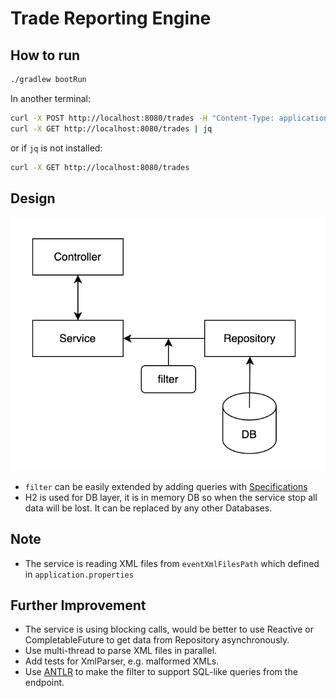# Trade Reporting Engine

## How to run

```bash
./gradlew bootRun
```

In another terminal:
```bash
curl -X POST http://localhost:8080/trades -H "Content-Type: application/json" -d '{"filenames":["event0.xml", "event1.xml", "event2.xml"]}'
curl -X GET http://localhost:8080/trades | jq
```
or if `jq` is not installed:
```bash
curl -X GET http://localhost:8080/trades
```

## Design

![design.png](design.png)

- `filter` can be easily extended by adding queries with [Specifications](https://docs.spring.io/spring-data/jpa/reference/jpa/specifications.html)
- H2 is used for DB layer, it is in memory DB so when the service stop all data will be lost. It can be replaced by any other Databases.

## Note

- The service is reading XML files from `eventXmlFilesPath` which defined in `application.properties`

## Further Improvement

- The service is using blocking calls, would be better to use Reactive or CompletableFuture to get data from Repository asynchronously.
- Use multi-thread to parse XML files in parallel.
- Add tests for XmlParser, e.g. malformed XMLs.
- Use [ANTLR](https://www.antlr.org/) to make the filter to support SQL-like queries from the endpoint.


